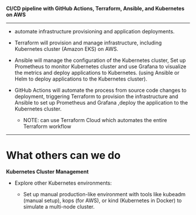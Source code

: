 
**CI/CD pipeline with GitHub Actions, Terraform, Ansible, and Kubernetes on AWS**

---

- automate infrastructure provisioning and application deployments. 

- Terraform will provision and manage  infrastructure, including  Kubernetes cluster (Amazon EKS) on AWS.

- Ansible will manage the configuration of the Kubernetes cluster, Set up Prometheus to monitor  Kubernetes cluster and use Grafana to visualize the metrics and deploy applications to Kubernetes.
(using Ansible or Helm to deploy applications to the Kubernetes cluster).

- GitHub Actions will automate the process from source code changes to deployment, triggering Terraform to provision the infrastructure and Ansible to set up Prometheus and Grafana ,deploy the application to the Kubernetes cluster.

   - NOTE: can use  Terraform Cloud which automates the entire Terraform workflow


---
# What others can we do 
**Kubernetes Cluster Management**

- Explore other Kubernetes environments:

    - Set up manual production-like environment with tools like kubeadm (manual setup), kops (for AWS), or kind (Kubernetes in Docker) to simulate a multi-node cluster.

   

